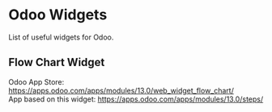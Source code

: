 # Odoo Widgets
List of useful widgets for Odoo.

## Flow Chart Widget

Odoo App Store: https://apps.odoo.com/apps/modules/13.0/web_widget_flow_chart/  
App based on this widget: https://apps.odoo.com/apps/modules/13.0/steps/